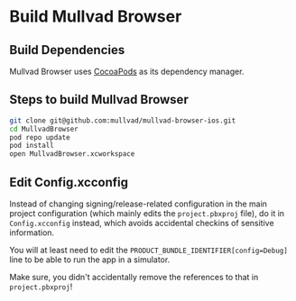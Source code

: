 # Build Mullvad Browser
## Build Dependencies

Mullvad Browser uses [CocoaPods](https://cocoapods.org/) as its dependency manager.


## Steps to build Mullvad Browser

```bash
git clone git@github.com:mullvad/mullvad-browser-ios.git
cd MullvadBrowser
pod repo update
pod install
open MullvadBrowser.xcworkspace
```

## Edit Config.xcconfig

Instead of changing signing/release-related configuration in the main project configuration 
(which mainly edits the `project.pbxproj` file), do it in `Config.xcconfig` instead, which avoids
accidental checkins of sensitive information.

You will at least need to edit the `PRODUCT_BUNDLE_IDENTIFIER[config=Debug]` line to be able to run
the app in a simulator. 

Make sure, you didn't accidentally remove the references to that in `project.pbxproj`!
